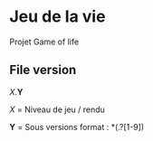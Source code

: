 # Jeu de la vie

Projet Game of life



## File version
_X_.**Y**

_X_ = Niveau de jeu / rendu

**Y** = Sous versions format :  *(.?[1-9])
